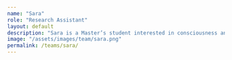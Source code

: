 ```yaml
---
name: "Sara"
role: "Research Assistant"
layout: default
description: "Sara is a Master’s student interested in consciousness and unconscious processing. She aims to use fMRI and computational tools to explore how brain activity patterns can be used to treat phobias without conscious exposure."
image: "/assets/images/team/sara.png"
permalink: /teams/sara/
---
```

